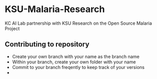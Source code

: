 # KSU-Malaria-Research
KC AI Lab partnership with KSU Research on the Open Source Malaria Project

## Contributing to repository
* Create your own branch with your name as the branch name
* Within your branch, create your own folder with your name
* Commit to your branch freqently to keep track of your versions
*

